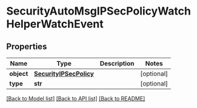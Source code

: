 # SecurityAutoMsgIPSecPolicyWatchHelperWatchEvent

## Properties
Name | Type | Description | Notes
------------ | ------------- | ------------- | -------------
**object** | [**SecurityIPSecPolicy**](SecurityIPSecPolicy.md) |  | [optional] 
**type** | **str** |  | [optional] 

[[Back to Model list]](../README.md#documentation-for-models) [[Back to API list]](../README.md#documentation-for-api-endpoints) [[Back to README]](../README.md)


